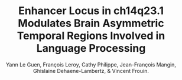 ---
author: Yann Le Guen, François Leroy, Cathy Philippe, Jean-François Mangin, Ghislaine Dehaene-Lambertz, & Vincent Frouin.
title: Enhancer Locus in ch14q23.1 Modulates Brain Asymmetric Temporal Regions Involved in Language Processing
journal: Cerebral Cortex
year: 2020
type: article
doi: 10.1093/cercor/bhaa112
team: yes
---